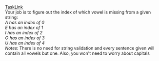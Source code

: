 [TaskLink](https://www.codewars.com/kata/56414fdc6488ee99db00002c)<br/>
Your job is to figure out the index of which vowel is missing from a given string:<br/>
*A has an index of 0*<br/>
*E has an index of 1*<br/>
*I has an index of 2*<br/>
*O has an index of 3*<br/>
*U has an index of 4*<br/>
*Notes*: There is no need for string validation and every sentence given will contain all vowels but one. Also, you won't need to worry about capitals